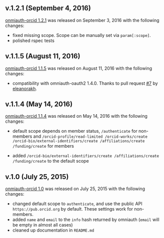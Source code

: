 ## v.1.2.1 (September 4, 2016)

[onmiauth-orcid 1.2.1](https://github.com/datacite/omniauth-orcid/releases/tag/v.1.2.1) was released on September 3, 2016 with the following changes:

* fixed missing scope. Scope can be manually set via `param[:scope]`.
* polished rspec tests

## v.1.1.5 (August 11, 2016)

[onmiauth-orcid 1.1.5](https://github.com/datacite/omniauth-orcid/releases/tag/v.1.1.5) was released on August 11, 2016 with the following changes:

* compatibility with omniauth-oauth2 1.4.0. Thanks to pull request [#7](https://github.com/datacite/omniauth-orcid/pull/7) by [eleanorakh](https://github.com/eleanorakh).

## v.1.1.4 (May 14, 2016)

[onmiauth-orcid 1.1.4](https://github.com/datacite/omniauth-orcid/releases/tag/v.1.1.4) was released on May 14, 2016 with the following changes:

* default scope depends on member status, `/authenticate` for non-members and `/orcid-profile/read-limited /orcid-works/create /orcid-bio/external-identifiers/create /affiliations/create /funding/create` for members

* added `/orcid-bio/external-identifiers/create /affiliations/create /funding/create` to the default scope

## v.1.0 (July 25, 2015)

[onmiauth-orcid 1.0](https://github.com/datacite/omniauth-orcid/releases/tag/v.1.0) was released on July 25, 2015 with the following changes:

* changed default scope to `authenticate`, and use the public API `https://pub.orcid.org` by default. These settings work for non-members.
* added `name` and `email` to the `info` hash returned by omniauth (`email` will be empty in almost all cases)
* cleaned up documentation in `README.md`
